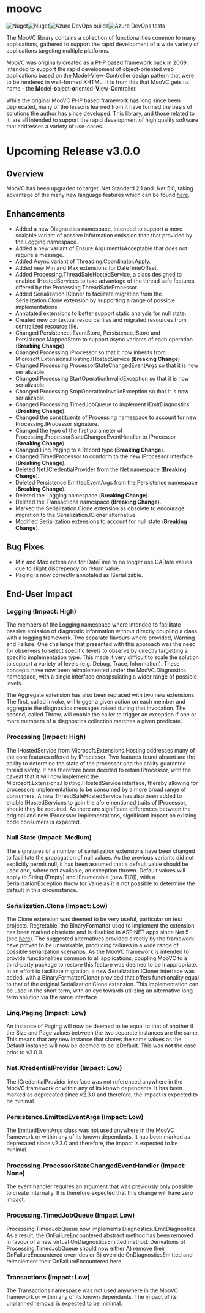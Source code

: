 # moovc

![Nuget](https://img.shields.io/nuget/v/moovc?style=plastic)![Nuget](https://img.shields.io/nuget/dt/moovc?style=plastic)![Azure DevOps builds](https://img.shields.io/azure-devops/build/vmartinspaul/MooVC/2?style=plastic)![Azure DevOps tests](https://img.shields.io/azure-devops/tests/vmartinspaul/MooVC/2?style=plastic)

The MooVC library contains a collection of functionalities common to many applications, gathered to support the rapid development of a wide variety of applications targeting multiple platforms.

MooVC was originally created as a PHP based framework back in 2009, intended to support the rapid development of object-oriented web applications based on the Model-View-Controller design pattern that were to be rendered in well-formed XHTML.  It is from this that MooVC gets its name - the **M**odel-**o**bject-**o**riented-**V**iew-**C**ontroller.

While the original MooVC PHP based framework has long since been deprecated, many of the lessons learned from it have formed the basis of solutions the author has since developed.  This library, and those related to it, are all intended to support the rapid development of high quality software that addresses a variety of use-cases.

# Upcoming Release v3.0.0

## Overview

MooVC has been upgraded to target .Net Standard 2.1 and .Net 5.0, taking advantage of the many new language features which can be found [here](https://docs.microsoft.com/en-us/dotnet/core/dotnet-five).

## Enhancements

- Added a new Diagnostics namespace, intended to support a more scalable variant of passive information emission than that provided by the Logging namespace.
- Added a new variant of Ensure.ArgumentIsAcceptable that does not require a message.
- Added Async variant of Threading.Coordinator.Apply.
- Added new Min and Max extensions for DateTimeOffset.
- Added Processing.ThreadSafeHostedService, a class designed to enabled IHostedServices to take advantage of the thread safe features offered by the Processing.ThreadSafeProcessor.
- Added Serialization.ICloner to facilitate migration from the Serialization.Clone extension by supporting a range of possible implementations.
- Annotated extensions to better support static analysis for null state.
- Created new contextual resource files and migrated resources from centralized resource file.
- Changed Persistence.IEventStore, Persistence.IStore and Persistence.MappedStore to support async variants of each operation (**Breaking Change**).
- Changed Processing.IProcessor so that it now inherits from Microsoft.Extensions.Hosting.IHostedService (**Breaking Change**).
- Changed Processing.ProcessorStateChangedEventArgs so that it is now serializable.
- Changed Processing.StartOperationInvalidException so that it is now serializable.
- Changed Processing.StopOperationInvalidException so that it is now serializable.
- Changed Processing.TimedJobQueue to implement IEmitDiagnostics (**Breaking Change**).
- Changed the constituents of Processing namespace to account for new Processing.IProcessor signature.
- Changed the type of the first parameter of Processing.ProcessorStateChangedEventHandler to IProcessor (**Breaking Change**).
- Changed Linq.Paging to a Record type (**Breaking Change**).
- Changed TimedProcessor to comform to the new IProcessor interface (**Breaking Change**).
- Deleted Net.ICredentialProvider from the Net namespace (**Breaking Change**).
- Deleted Persistence.EmittedEventArgs<T> from the Persistence namespace (**Breaking Change**).
- Deleted the Logging namespace (**Breaking Change**).
- Deleted the Transactions namespace (**Breaking Change**). 
- Marked the Serialization.Clone extension as obsolete to encourage migration to the Serialization.ICloner alternative.
- Modified Serialization extensions to account for null state (**Breaking Change**).

## Bug Fixes

- Min and Max extensions for DateTime to no longer use OADate values due to slight discrepency on return value.
- Paging is now correctly annotated as ISerializable.

## End-User Impact

### Logging (Impact: High)

The members of the Logging namespace where intended to facilitate passive emission of diagnostic information without directly coupling a class with a logging framework.  Two separate flavours where provided, Warning and Failure.  One challenge that presented with this approach was the need for observers to select specific levels to observe by directly targetting a specific implementation type.  This made it very difficult to scale the solution to support a variety of levels (e.g. Debug, Trace, Information).  These concepts have now been reimplemented under the MooVC.Diagnostics namespace, with a single interface encapsulating a wider range of possible levels.

The Aggregate extension has also been replaced with two new extensions.  The first, called Invoke, will trigger a given action on each member and aggregate the diagnostics messages raised during that invocation.  The second, called Throw, will enable the caller to trigger an exception if one or more members of a diagnostics collection matches a given predicate.

### Processing (Impact: High)

The IHostedService from Microsoft.Extensions.Hosting addresses many of the core features offered by IProcessor.  Two features found absent are the ability to determine the state of the processor and the ability guarantee thread safety.  It has therefore been decided to retain IProcessor, with the caveat that it will now implement the Microsoft.Extensions.Hosting.IHostedService interface, thereby allowing for processors implementations to be consumed by a more broad range of consumers.  A new ThreadSafeHostedService has also been added to enable IHostedServices to gain the aforementioned traits of IProcessor, should they be required.  As there are significant differences between the original and new IProcessor implementations, significant impact on existing code consumers is expected.

### Null State (Impact: Medium)

The signatures of a number of serialization extensions have been changed to facilitate the propagation of null values.  As the previous variants did not explicitly permit null, it has been assumed that a default value should be used and, where not available, an exception thrown.  Default values will apply to String (Empty) and IEnumerable<T> (new T[0]), with a SerializationException throw for Value<T> as it is not possible to determine the default in this circumstance.

### Serialization.Clone (Impact: Low)

The Clone extension was deemed to be very useful, particular on test projects.  Regretable, the BinaryFormatter used to implement the extension has been marked obsolette and is disabled in ASP.NET apps since Net 5 (see [here](https://docs.microsoft.com/en-us/dotnet/core/compatibility/core-libraries/5.0/binaryformatter-serialization-obsolete)).  The suggested alternatives provided directly by the framework have proven to be unworkable, producing failures in a wide range of possible serialization scenarios.  As the MooVC framework is intended to provide functionalities common to all applications, coupling MooVC to a third-party package to restore this feature was deemed to be inappropriate.  In an effort to facilitate migration, a new Serialization.ICloner interface was added, with a BinaryFormatterCloner provided that offers functionality equal to that of the original Serialization.Clone extension.  This implementation can be used in the short term, with an eye towards utilizing an alternative long term solution via the same interface.

### Linq.Paging (Impact: Low)

An instance of Paging will now be deemed to be equal to that of another if the Size and Page values between the two separate instances are the same.  This means that any new instance that shares the same values as the Default instance will now be deemed to be IsDefault.  This was not the case prior to v3.0.0.

### Net.ICredentialProvider (Impact: Low)

The ICredentialProvider interface was not referenced anywhere in the MooVC framework or within any of its known dependants.  It has been marked as deprecated since v2.3.0 and therefore, the impact is expected to be minimal.

### Persistence.EmittedEventArgs<T> (Impact: Low)

The EmittedEventArgs<T> class was not used anywhere in the MooVC framework or within any of its known dependants.  It has been marked as deprecated since v2.3.0 and therefore, the impact is expected to be minimal.

### Processing.ProcessorStateChangedEventHandler (Impact: None)

The event handler requires an argument that was previously only possible to create internally.  It is therefore expected that this change will have zero impact.

### Processing.TimedJobQueue (Impact Low)

Processing.TimedJobQueue now implements Diagnostics.IEmitDiagnostics.  As a result, the OnFailureEncountered abstract method has been removed in favour of a new virtual OnDiagnosticsEmitted method.  Derivations of Processing.TimedJobQueue should now either A) remove their OnFailureEncountered overrides or B) override OnDiagnosticsEmitted and reimplement their OnFailureEncountered here.

### Transactions (Impact: Low)

The Transactions namespace was not used anywhere in the MooVC framework or within any of its known dependants.  The impact of its unplanned removal is expected to be minimal.